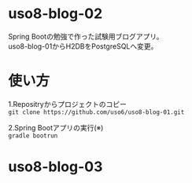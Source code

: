 # uso8-blog-02
Spring Bootの勉強で作った試験用ブログアプリ。  
uso8-blog-01からH2DBをPostgreSQLへ変更。   

# 使い方
1.Repositryからプロジェクトのコピー  
```git clone https://github.com/uso6/uso8-blog-01.git```  
  
2.Spring Bootアプリの実行(※)  
```gradle bootrun```  

# uso8-blog-03
